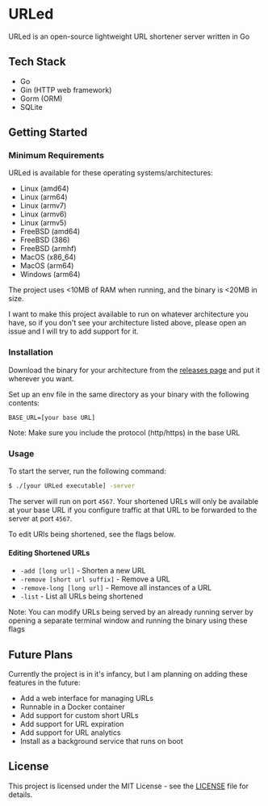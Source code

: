 # URLed

URLed is an open-source lightweight URL shortener server written in Go

## Tech Stack

- Go
- Gin (HTTP web framework)
- Gorm (ORM)
- SQLite

## Getting Started

### Minimum Requirements

URLed is available for these operating systems/architectures:

- Linux (amd64)
- Linux (arm64)
- Linux (armv7)
- Linux (armv6)
- Linux (armv5)
- FreeBSD (amd64)
- FreeBSD (386)
- FreeBSD (armhf)
- MacOS (x86_64)
- MacOS (arm64)
- Windows (arm64)

The project uses <10MB of RAM when running, and the binary is <20MB in size.

I want to make this project available to run on whatever architecture you have, so if you don't see your architecture
listed above, please open an issue and I will try to add support for it.

### Installation

Download the binary for your architecture from the [releases page](https://github.com/masoncfrancis/urled/releases)
and put it wherever you want.

Set up an env file in the same directory as your binary with the following contents:

```BASE_URL=[your base URL]```

Note: Make sure you include the protocol (http/https) in the base URL

### Usage

To start the server, run the following command:

```bash
$ ./[your URLed executable] -server
```

The server will run on port `4567`. Your shortened URLs will only be available at your base URL if 
you configure traffic at that URL to be forwarded to the server at port `4567`.

To edit URls being shortened, see the flags below.

#### Editing Shortened URLs

- `-add [long url]` - Shorten a new URL
- `-remove [short url suffix]` - Remove a URL
- `-remove-long [long url]` - Remove all instances of a URL
- `-list` - List all URLs being shortened

Note: You can modify URLs being served by an already running server by opening a separate terminal window and running
the binary using these flags

## Future Plans

Currently the project is in it's infancy, but I am planning on adding these features in the future:

- Add a web interface for managing URLs
- Runnable in a Docker container
- Add support for custom short URLs
- Add support for URL expiration
- Add support for URL analytics
- Install as a background service that runs on boot

## License

This project is licensed under the MIT License - see the [LICENSE](LICENSE) file for details.
